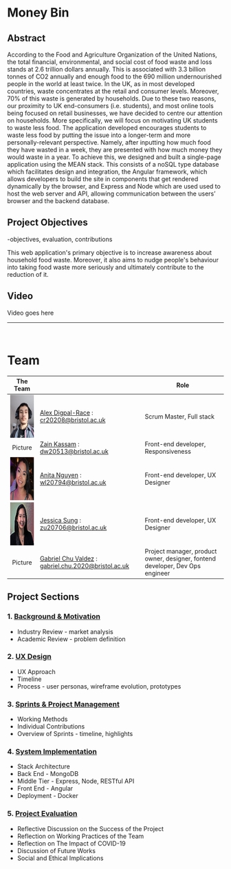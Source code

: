 # **Money Bin**

## Abstract

According to the Food and Agriculture Organization of the United Nations, the total financial, environmental, and social cost of food waste and loss stands at 2.6 trillion dollars annually. This is associated with 3.3 billion tonnes of CO2 annually and enough food to the 690 million undernourished people in the world at least twice. In the UK, as in most developed countries, waste concentrates at the retail and consumer levels. Moreover, 70% of this waste is generated by households. Due to these two reasons, our proximity to UK end-consumers (i.e. students), and most online tools being focused on retail businesses, we have decided to centre our attention on households. More specifically, we will focus on motivating UK students to waste less food. The application developed encourages students to waste less food by putting the issue into a longer-term and more personally-relevant perspective. Namely, after inputting how much food they have wasted in a week, they are presented with how much money they would waste in a year. To achieve this, we designed and built a single-page application using the MEAN stack. This consists of a noSQL type database which facilitates design and integration, the Angular framework, which allows developers to build the site in components that get rendered dynamically by the browser, and Express and Node which are used used to host the web server and API, allowing communication between the users’ browser and the backend database.


## Project Objectives

-objectives, evaluation, contributions

This web application's primary objective is to increase awareness about household food waste. Moreover, it also aims to nudge people's behaviour into taking food waste more seriously and ultimately contribute to the reduction of it.


## Video

Video goes here

***
<br>

# Team

| The Team    |             | Role        |
| :---------: | ----------- | ----------- |
| <img align="left" width="100" height="100" src="Portfolio/Images/glorious_leader_2.jpeg">| [Alex Digpal-Race](https://github.com/alexDigpalRace) : <cr20208@bristol.ac.uk>| Scrum Master, Full stack |
| Picture     |[Zain Kassam](https://github.com/Zainzzkk) : <dw20513@bristol.ac.uk>| Front-end developer, Responsiveness |
| <img align="left" width="100" height="100" src="Portfolio/Images/anita-profile.png">     |[Anita Nguyen](https://github.com/ng0c) : <wl20794@bristol.ac.uk>| Front-end developer, UX Designer |
| <img align="left" width="100" height="100" src="Portfolio/Images/profile_JS.jpg">     |[Jessica Sung](https://github.com/jessicaksung) : <zu20706@bristol.ac.uk>| Front-end developer, UX Designer |
| Picture     |[Gabriel Chu Valdez](https://github.com/gabrielchuv) : <gabriel.chu.2020@bristol.ac.uk>| Project manager, product owner, designer, fontend developer, Dev Ops engineer |

## **Project Sections**

### 1. [Background & Motivation](Portfolio/BackgroundAndMotivation.md)
* Industry Review - market analysis 
* Academic Review - problem definition 

### 2. [UX Design](Portfolio/UXDesign.md)
* UX Approach 
* Timeline 
* Process - user personas, wireframe evolution, prototypes 

### 3. [Sprints & Project Management](Portfolio/SprintsAndProjectManagement.md)
* Working Methods 
* Individual Contributions 
* Overview of Sprints - timeline, highlights 

### 4. [System Implementation](Portfolio/SystemImplementation.md)
* Stack Architecture
* Back End - MongoDB
* Middle Tier - Express, Node, RESTful API
* Front End - Angular
* Deployment - Docker

### 5. [Project Evaluation](Portfolio/ProjectEvaluation.md)
* Reflective Discussion on the Success of the Project
* Reflection on Working Practices of the Team
* Reflection on The Impact of COVID-19
* Discussion of Future Works
* Social and Ethical Implications

